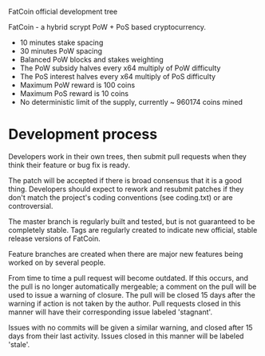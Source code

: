 
FatCoin official development tree

FatCoin - a hybrid scrypt PoW + PoS based cryptocurrency.

* 10 minutes stake spacing
* 30 minutes PoW spacing
* Balanced PoW blocks and stakes weighting
* The PoW subsidy halves every x64 multiply of PoW difficulty
* The PoS interest halves every x64 multiply of PoS difficulty
* Maximum PoW reward is 100 coins
* Maximum PoS reward is 10 coins
* No deterministic limit of the supply, currently ~ 960174 coins mined

Development process
===========================

Developers work in their own trees, then submit pull requests when
they think their feature or bug fix is ready.

The patch will be accepted if there is broad consensus that it is a
good thing.  Developers should expect to rework and resubmit patches
if they don't match the project's coding conventions (see coding.txt)
or are controversial.

The master branch is regularly built and tested, but is not guaranteed
to be completely stable. Tags are regularly created to indicate new
official, stable release versions of FatCoin.

Feature branches are created when there are major new features being
worked on by several people.

From time to time a pull request will become outdated. If this occurs, and
the pull is no longer automatically mergeable; a comment on the pull will
be used to issue a warning of closure. The pull will be closed 15 days
after the warning if action is not taken by the author. Pull requests closed
in this manner will have their corresponding issue labeled 'stagnant'.

Issues with no commits will be given a similar warning, and closed after
15 days from their last activity. Issues closed in this manner will be 
labeled 'stale'.
